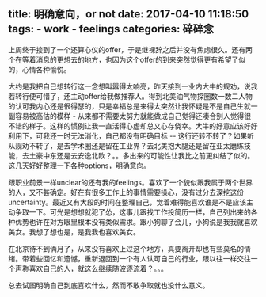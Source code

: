 title: 明确意向，or not
date: 2017-04-10 11:18:50
tags:
    - work
    - feelings
categories: 碎碎念
---

上周终于接到了一个还算心仪的offer，于是继裸辞之后并没有焦虑很久。还有两个在等着消息的更想去的地方，也因为这个offer的到来突然觉得更有希望了似的，心情各种愉悦。

大约是我把自己想转行这一念想叫嚣得太响亮，昨天接到一业内大牛的规劝，说我若转行便可惜了，还主动offer给我做推荐人。得到北美油气物探圈数一数二人物的认可我内心还是很得瑟的，只是幸福总是来得太突然让我怀疑是不是自己生就一副容易被高估的模样 - 从来都不需要太努力就能做成自己觉得还凑合别人觉得很不错的样子。这样的惯例让我一直活得心虚却总又心存侥幸。大牛的好意应该好好利用下，可我还一时无法消化，自己都没有明确目标 --  这行还转不转了？如果听从规劝不转了，是去学术圈还是留在工业界？去北美抱大腿还是留在亚太磨练技能，去土豪中东还是去安逸北欧？。。多出来的可能性让我比之前更纠结了似的。这几天好好整理一下各种options，明确意向。

跟职业前景一样unclear的还有我的feelings。喜欢了一个貌似跟我属于两个世界的人，又不甚确定。好在有很多工作上的事情需要操心，没有过分去深挖这份uncertainty。最近又有大段的时间在整理自己，觉着难得能喜欢谁是不是应该主动争取一下。可光是想想就犯了怂，这事儿跟找工作投简历一样，自己列出来的各种优势也许在对方眼里根本没有类似需求。跟小狗聊了会儿，小狗说是我我就喜欢美女。我想了想也是，是我我也喜欢美女。

在北京待不到俩月了，从来没有喜欢上过这个地方，真要离开却也有些莫名的情绪。带着些回忆和遗憾，重新退回到一个有人认可自己的行业，跟以往一样交往一个声称喜欢自己的人，就这么继续随波逐流着？。。。

总去试图明确自己到底喜欢什么，然而不敢争取就也没什么意义。






